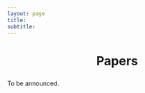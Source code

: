 ```yaml
---
layout: page
title: 
subtitle: 
---
```


<h1 style="text-align:center; margin-bottom:20pt; !important"> Papers </h1>
To be announced.
<!---
 <h3 style='margin-bottom: 10pt;'>Awards</h3>
<hr>

<p style='font-size: 11pt;'>
We are proud to announce that the best paper award (<i class="fas fa-trophy gold"></i>) goes to "Collaborating with language models for embodied reasoning" by Ishita Dasgupat et. al. This outstanding paper receives a prize of $1000. 
</p>
<p style='font-size:11pt;'>
Two runner-up papers (<i class="fas fa-trophy silver"></i>) were also recognized, receiving $500 each. These papers include "How to talk so AI will learn: instructions, descriptions, and pragmatics" by Theodore Sumers et. al. and "ScriptWorld: A Scripts-based RL Environment" by Abhinav Joshi et. al. 
</p>
<p style='font-size:11pt;'>
The prizes for the competition are generously provided by our sponsors DeepMind and Cohere.
<p>

 <h3 style='font-size:90%;'>Best Paper</h3>

 <div class="card mb-3">
  <div class="card-header font-weight-bold">
    <i class="fas fa-trophy gold"></i> Collaborating with language models for embodied reasoning
  </div>
  <div class="card-body">
    <p class="card-text">
    	<div class="row">
    		<div class="col-9">
    			<b>Authors:</b> Ishita Dasgupta, Christine Kaeser-Chen, Kenneth Marino, Arun Ahuja, Sheila Babayan, Felix Hill, Rob Fergus
    		</div>
    		<div class="col-3">
    			<div class="right">
    				<a class="btn btn-primary" href="https://openreview.net/pdf?id=YoS-abmWjJc" target="_blank" role="button">Paper Link</a>
				</div>
    		</div>
    	</div>
    </p>
      <button type="button" class="collapsible">Abstract</button>
		<div class="content">
	      <p style='margin-top: 5pt;'>	
					Reasoning in a complex and ambiguous embodied environment is a key goal for Reinforcement Learning (RL) agents. While some sophisticated RL agents can successfully solve difficult tasks, they require a large amount of training data and often struggle to generalize to new unseen environments and new tasks. On the other hand, Large Scale Language Models (LSLMs) have exhibited strong reasoning ability and the ability to to adapt to new tasks through in-context learning. However, LSLMs do not inherently have the ability to interrogate or intervene on the environment. In this work, we investigate how to combine these complementary abilities in a single system consisting of three parts: a Planner, an Actor, and a Reporter. The Planner is a pre-trained language model that can issue commands to a simple embodied agent (the Actor), while the Reporter communicates with the Planner to inform its next command. We present a set of tasks that require reasoning, test this system's ability to generalize zero-shot and investigate failure cases, and demonstrate how components of this system can be trained with reinforcement-learning to improve performance.
				</p>
		</div>
  </div>
</div>

 <h3 style='font-size:90%;'>Runner-up</h3>


 <div class="card mb-3">
  <div class="card-header font-weight-bold">
  <i class="fas fa-trophy silver"></i>   How to talk so AI will learn: instructions, descriptions, and pragmatics
  </div>
  <div class="card-body">
    <p class="card-text">
    	<div class="row">
    		<div class="col-9">
    			<b>Authors:</b> Theodore Sumers, Robert D. Hawkins, Mark K Ho, Thomas L. Griffiths, Dylan Hadfield-Menell
    		</div>
    		<div class="col-3">
    			<div class="right">
    				<a class="btn btn-primary" href="https://openreview.net/pdf?id=Wfcbb0d7UEs" target="_blank" role="button">Paper Link</a>
				</div>
    		</div>
    	</div>
    </p>
      <button type="button" class="collapsible">Abstract</button>
		<div class="content">
	      <p style='margin-top: 5pt;'>	
					Humans intuitively use language to express our beliefs and desires, but today we lack computational models explaining such abstract language use.To address this challenge, we consider social learning in a linear bandit setting and ask how a human might communicate preferences over behaviors (i.e. the reward function). We study two distinct types of language: instructions, which specify partial policies, and descriptions, which provide information about the reward function. To explain how humans use such language, we suggest they reason about both known present and unknown future states: instructions optimize for the present, while descriptions optimize for the future. We formalize this choice by extending reward design to consider a distribution over states.We then define a pragmatic listener agent that infers the speaker's reward function by reasoning about how the speaker expresses themselves. Simulations suggest that (1) descriptions afford stronger learning than instructions; and (2) maintaining uncertainty over the speaker's pedagogical intent allows for robust reward inference. We hope these insights facilitate a shift from developing agents that obey language to agents that learn from it.
				</p>
		</div>
  </div>
</div>

 <div class="card mb-3">
  <div class="card-header font-weight-bold">
   <i class="fas fa-trophy silver"></i>  ScriptWorld: A Scripts-based RL Environment 
  </div>
  <div class="card-body">
    <p class="card-text">
    	<div class="row">
    		<div class="col-9">
    			<b>Authors:</b> Abhinav Joshi, Areeb Ahmad, Umang Pandey, Ashutosh Modi
    		</div>
    		<div class="col-3">
    			<div class="right">
    				<a class="btn btn-primary" href="https://openreview.net/pdf?id=yMHzGXgcQeg" target="_blank" role="button">Paper Link</a>
				</div>
    		</div>
    	</div>
    </p>
      <button type="button" class="collapsible">Abstract</button>
		<div class="content">
	      <p style='margin-top: 5pt;'>	
					Text-based games provide a framework for developing natural language understanding and commonsense knowledge about the world in reinforcement learning algorithms. Existing text-based environments often rely on fictional situations and characters to create a gaming framework and are far from real-world scenarios. In this paper, we introduce ScriptWorld: A text-based environment for teaching agents about real-world daily chores, imparting commonsense knowledge. To the best of our knowledge, it is the first interactive text-based gaming framework that considers data written by humans (scripts datasets) to create procedural games for daily real-world human activities. We provide gaming environments for 10 daily activities and perform a detailed analysis to capture the richness of the proposed environment. We also test the developed environment using human gameplay experiments and reinforcement learning algorithms as baselines. Our experiments show that the flexibility of the proposed environment makes it a suitable testbed for reinforcement learning algorithms to learn the underlying procedural knowledge in daily human chores.
					</p>
		</div>
  </div>
</div>

 <h3 style='margin-bottom: 10pt;'>Accepted Papers</h3>
<hr>

 <div class="card mb-3">
  <div class="card-header font-weight-bold">
    Toward Semantic History Compression for Reinforcement Learning
  </div>
  <div class="card-body">
    <p class="card-text">
    	<div class="row">
    		<div class="col-9">
    			<b>Authors:</b> Fabian Paischer, Thomas Adler, Andreas Radler, Markus Hofmarcher, Sepp Hochreiter
    		</div>
    		<div class="col-3">
    			<div class="right">
    				<a class="btn btn-primary" href="https://openreview.net/pdf?id=97C6klf5shp" target="_blank" role="button">Paper Link</a>
				</div>
    		</div>
    	</div>
    </p>
      <button type="button" class="collapsible">Abstract</button>
		<div class="content">
	      <p style='margin-top: 5pt;'>	
	      Agents interacting under partial observability require access to past observations via a memory mechanism in order to approximate the true state of the environment.
			Recent work suggests that leveraging language as abstraction provides benefits for creating a representation of past events.
			History Compression via Language Models (HELM) leverages a pretrained Language Model (LM) for representing the past. 
			It relies on a randomized attention mechanism to translate environment observations to token embeddings.
			In this work, we show that the representations resulting from this attention mechanism can collapse under certain conditions. 
			This causes blindness of the agent to subtle changes in the environment that may be crucial for solving a certain task. 
			We propose a solution to this problem consisting of two parts. 
			First, we improve upon HELM by substituting the attention mechanism with a feature-wise centering-and-scaling operation. 
			Second, we take a step toward semantic history compression by leveraging foundation models, such as CLIP, to encode observations, which further improves performance. 
			By combining foundation models, our agent is able to solve the challenging MiniGrid-Memory environment.
			Surprisingly, however, our experiments suggest that this is not due to the semantic enrichment of the representation presented to the LM, but rather due to the discriminative power provided by CLIP. 
			We make our code publicly available at https://github.com/ml-jku/helm.
	      </p>
		</div>
  </div>
</div>

 <div class="card mb-3">
  <div class="card-header font-weight-bold">
    Towards an Enhanced, Faithful, and Adaptable Web Interaction Environment
  </div>
  <div class="card-body">
    <p class="card-text">
    	<div class="row">
    		<div class="col-9">
    			<b>Authors:</b> John Yang, Howard Chen, Karthik R Narasimhan
    		</div>
    		<div class="col-3">
    			<div class="right">
    				<a class="btn btn-primary" href="https://openreview.net/pdf?id=y-F1kab2Its" target="_blank" role="button">Paper Link</a>
				</div>
    		</div>
    	</div>
    </p>
      <button type="button" class="collapsible">Abstract</button>
		<div class="content">
	      <p style='margin-top: 5pt;'>	
			We identify key areas of improvement for WebShop, an e-commerce shopping environment for training decision making language agents. Specifically, shortcomings in: 1) faithfulness of the reward function to human evaluation, 2) comprehensiveness of its content, and 3) human participation required for generating instructions has hindered WebShop’s promises to be a scalable real-world environment. To solve these issues, we first incorporate greater faithfulness to human evaluation by designing a new reward function to capture lexical similarities and synonyms. Second, we identify customer reviews, similar products, and customer FAQs as missing semantic components that are most helpful to human execution of the task from surveying 75 respondents. Finally, we reformulate the attribute tagging problem as a extractive short-phrase prediction task to enhance scalability. Our V2 reward function closes the gap between the scores of the WebShop’s automated reward function (from 81.5% to 87.7%) and human evaluation (89.9%). Our attribute tagging approach achieves an accuracy of 72.2% with a t5-3b model fine tuned on 2, 000 training data points, showing potential to automate the instruction creation pipeline.
		</p>
		</div>
  </div>
</div>

 <div class="card mb-3">
  <div class="card-header font-weight-bold">
    Understanding Redundancy in Discrete Multi-Agent Communication
  </div>
  <div class="card-body">
    <p class="card-text">
    	<div class="row">
    		<div class="col-9">
    			<b>Authors:</b> Jonathan David Thomas, Raul Santos-Rodriguez, Robert Piechocki
    		</div>
    		<div class="col-3">
    			<div class="right">
    				<a class="btn btn-primary" href="https://openreview.net/pdf?id=cbsgHxnjV6" target="_blank" role="button">Paper Link</a>
				</div>
    		</div>
    	</div>
    </p>
      <button type="button" class="collapsible">Abstract</button>
		<div class="content">
	      <p style='margin-top: 5pt;'>	
			Through providing agents with the capacity to learn sample-efficient and generalisable communications protocols, we may enable them to more effectively cooperate in real-world tasks. In this paper, we consider this in the context of discrete decentralised multi-agent reinforcement learning to provide insights into the impact of the often overlooked size of the message set. Within a referential game, we find that over-provisioning the message set size leads to improved sample efficiency, but that these policies tend to maintain a high-degree of redundancy, often utilising multiple messages to refer to each label in the dataset. We hypothesise that the additional redundancy within these converged policies may have implications for generalisation and experiment with methodologies to gradually reduce redundancy while maintaining sample-efficiency. To this end, we propose a linearly-scheduled entropy regulariser which encourages an agent to initially maximise the utilisation of the available messages but, as training progresses, it tries to minimise it. Through this mechanism, we achieve a comparable sample efficiency whilst converging to a model with significantly reduced redundancy and that generalises more effectively to previously unseen data.
		</p>
		</div>
  </div>
</div>

 <div class="card mb-3">
  <div class="card-header font-weight-bold">
    Language-Conditioned Reinforcement Learning to Solve Misunderstandings with Action Corrections
  </div>
  <div class="card-body">
    <p class="card-text">
    	<div class="row">
    		<div class="col-9">
    			<b>Authors:</b> Frank Röder, Manfred Eppe
    		</div>
    		<div class="col-3">
    			<div class="right">
    				<a class="btn btn-primary" href="https://openreview.net/pdf?id=lWd0qiv9E-" target="_blank" role="button">Paper Link</a>
				</div>
    		</div>
    	</div>
    </p>
      <button type="button" class="collapsible">Abstract</button>
		<div class="content">
	      <p style='margin-top: 5pt;'>	
			Human-to-human conversation is not just talking and listening. It is an incremental process where participants continually establish a common understanding to rule out misunderstandings. Current language understanding methods for intelligent robots do not consider this. There exist numerous approaches considering non-understandings, but they ignore the incremental process of resolving misunderstandings. In this article, we present a first formalization and experimental validation of incremental action-repair for robotic instruction-following based on reinforcement learning. To evaluate our approach, we propose a collection of benchmark environments for action correction in language-conditioned reinforcement learning, utilizing a synthetic instructor to generate language goals and their corresponding corrections. We show that a reinforcement learning agent can successfully learn to understand incremental corrections of misunderstood instructions.
			</p>
		</div>
  </div>
</div>

 <div class="card mb-3">
  <div class="card-header font-weight-bold">
    ScriptWorld: A Scripts-based RL Environment 
  </div>
  <div class="card-body">
    <p class="card-text">
    	<div class="row">
    		<div class="col-9">
    			<b>Authors:</b> Abhinav Joshi, Areeb Ahmad, Umang Pandey, Ashutosh Modi
    		</div>
    		<div class="col-3">
    			<div class="right">
    				<a class="btn btn-primary" href="https://openreview.net/pdf?id=yMHzGXgcQeg" target="_blank" role="button">Paper Link</a>
				</div>
    		</div>
    	</div>
    </p>
      <button type="button" class="collapsible">Abstract</button>
		<div class="content">
	      <p style='margin-top: 5pt;'>	
					Text-based games provide a framework for developing natural language understanding and commonsense knowledge about the world in reinforcement learning algorithms. Existing text-based environments often rely on fictional situations and characters to create a gaming framework and are far from real-world scenarios. In this paper, we introduce ScriptWorld: A text-based environment for teaching agents about real-world daily chores, imparting commonsense knowledge. To the best of our knowledge, it is the first interactive text-based gaming framework that considers data written by humans (scripts datasets) to create procedural games for daily real-world human activities. We provide gaming environments for 10 daily activities and perform a detailed analysis to capture the richness of the proposed environment. We also test the developed environment using human gameplay experiments and reinforcement learning algorithms as baselines. Our experiments show that the flexibility of the proposed environment makes it a suitable testbed for reinforcement learning algorithms to learn the underlying procedural knowledge in daily human chores.
					</p>
		</div>
  </div>
</div>

 <div class="card mb-3">
  <div class="card-header font-weight-bold">
    lilGym: Natural Language Visual Reasoning with Reinforcement Learning 
  </div>
  <div class="card-body">
    <p class="card-text">
    	<div class="row">
    		<div class="col-9">
    			<b>Authors:</b> Anne Wu, Kianté Brantley, Noriyuki Kojima, Yoav Artzi
    		</div>
    		<div class="col-3">
    			<div class="right">
    				<a class="btn btn-primary" href="https://openreview.net/pdf?id=pRPnAA8NIo" target="_blank" role="button">Paper Link</a>
				</div>
    		</div>
    	</div>
    </p>
      <button type="button" class="collapsible">Abstract</button>
		<div class="content">
	      <p style='margin-top: 5pt;'>	
					We present lilGym, a new benchmark for language-conditioned reinforcement learning in visual environments. Gym is based on 2,661 highly-compositional human-written natural language statements grounded in an interactive visual environment. We annotate all statements with executable Python programs representing their meaning to enable exact reward computation in every possible world state. Each statement is paired with multiple start states and reward functions to form thousands of distinct Markov Decision Processes of varying difficulty. We experiment with Gym with different models and learning regimes. Our results and analysis show that while existing methods are able to achieve non-trivial performance, Gym forms a challenging open problem. Gym is available at https://lil.nlp.cornell.edu/lilgym/.
			</p>
		</div>
  </div>
</div>

 <div class="card mb-3">
  <div class="card-header font-weight-bold">
    Hierarchical Agents by Combining Language Generation and Semantic Goal Directed RL
  </div>
  <div class="card-body">
    <p class="card-text">
    	<div class="row">
    		<div class="col-9">
    			<b>Authors:</b> Bharat Prakash, Nicholas R Waytowich, Tim Oates, Tinoosh Mohsenin
    		</div>
    		<div class="col-3">
    			<div class="right">
    				<a class="btn btn-primary" href="https://openreview.net/pdf?id=UqJOjgk2R6" target="_blank" role="button">Paper Link</a>
				</div>
    		</div>
    	</div>
    </p>
      <button type="button" class="collapsible">Abstract</button>
		<div class="content">
	      <p style='margin-top: 5pt;'>	
					Learning to solve long horizon temporally extended tasks with reinforcement learning has been a challenge for several years now.  We believe that it is important to leverage both the hierarchical structure of complex tasks and to use expert supervision whenever possible to solve such tasks. This work introduces an interpretable hierarchical agent framework by combining sub-goal generation using language and semantic goal directed reinforcement learning. We assume access to certain spatial and haptic predicates and construct a simple and powerful semantic goal space. These semantic goal representations act as an intermediate representation between language and raw states. We evaluate our framework on a robotic block manipulation task and show that it performs better than other methods, including both sparse and dense reward functions. We also suggest some next steps and discuss how this framework makes interaction and collaboration with humans easier.
				</p>
		</div>
  </div>
</div>

 <div class="card mb-3">
  <div class="card-header font-weight-bold">
    ProgPrompt: Generating Situated Robot Task Plans using Large Language Models
  </div>
  <div class="card-body">
    <p class="card-text">
    	<div class="row">
    		<div class="col-9">
    			<b>Authors:</b> Ishika Singh, Valts Blukis, Arsalan Mousavian, Ankit Goyal, Danfei Xu, Jonathan Tremblay, Dieter Fox, Jesse Thomason, Animesh Garg
    		</div>
    		<div class="col-3">
    			<div class="right">
    				<a class="btn btn-primary" href="https://openreview.net/pdf?id=aflRdmGOhw1" target="_blank" role="button">Paper Link</a>
				</div>
    		</div>
    	</div>
    </p>
      <button type="button" class="collapsible">Abstract</button>
		<div class="content">
	      <p style='margin-top: 5pt;'>	
					Task planning can require defining myriad domain knowledge about the world in which a robot needs to act. To ameliorate that effort, large language models (LLMs) can be used to score potential next actions during task planning, and even generate action sequences directly, given an instruction in natural language with no additional domain information. However, such methods either require enumerating all possible next steps for scoring, or generate free-form text that may contain actions not possible on a given robot in its current context. We present a programmatic LLM prompt structure that enables plan generation functional across situated environments, robot capabilities, and tasks. Our key insight is to prompt the LLM with program-like specifications of the available actions and objects in an environment, as well as with executable example programs. We make concrete recommendations about prompt structure and generation constraints through ablation experiments, demonstrate state of the art success rates in VirtualHome household tasks, and deploy our method on a physical robot arm for tabletop tasks. 
				</p>
		</div>
  </div>
</div>

 <div class="card mb-3">
  <div class="card-header font-weight-bold">
    Tackling AlfWorld with Action Attention and Common Sense from Language Models
  </div>
  <div class="card-body">
    <p class="card-text">
    	<div class="row">
    		<div class="col-9">
    			<b>Authors:</b> Yue Wu, So Yeon Min, Yonatan Bisk, Ruslan Salakhutdinov, Shrimai Prabhumoye
    		</div>
    		<div class="col-3">
    			<div class="right">
    				<a class="btn btn-primary" href="https://openreview.net/pdf?id=AqkPRUZ-YkO" target="_blank" role="button">Paper Link</a>
				</div>
    		</div>
    	</div>
    </p>
      <button type="button" class="collapsible">Abstract</button>
		<div class="content">
	      <p style='margin-top: 5pt;'>	
					Pre-trained language models (LMs) capture strong prior knowledge about the world. This common sense knowledge can be used in control tasks. However, directly generating actions from LMs may result in a reasonable narrative, but not executable by a low level agent. We propose to instead use the knowledge in LMs to simplify the control problem, and assist the low-level actor training. We implement a novel question answering framework to simplify observations and an agent that handles arbitrary roll-out length and action space size based on action attention. On the Alfworld benchmark for indoor instruction following, we achieve a significantly higher success rate (50% over the baseline) with our novel object masking - action attention method.
				</p>
		</div>
  </div>
</div>


 <div class="card mb-3">
  <div class="card-header font-weight-bold">
    Collaborating with language models for embodied reasoning
  </div>
  <div class="card-body">
    <p class="card-text">
    	<div class="row">
    		<div class="col-9">
    			<b>Authors:</b> Ishita Dasgupta, Christine Kaeser-Chen, Kenneth Marino, Arun Ahuja, Sheila Babayan, Felix Hill, Rob Fergus
    		</div>
    		<div class="col-3">
    			<div class="right">
    				<a class="btn btn-primary" href="https://openreview.net/pdf?id=YoS-abmWjJc" target="_blank" role="button">Paper Link</a>
				</div>
    		</div>
    	</div>
    </p>
      <button type="button" class="collapsible">Abstract</button>
		<div class="content">
	      <p style='margin-top: 5pt;'>	
					Reasoning in a complex and ambiguous embodied environment is a key goal for Reinforcement Learning (RL) agents. While some sophisticated RL agents can successfully solve difficult tasks, they require a large amount of training data and often struggle to generalize to new unseen environments and new tasks. On the other hand, Large Scale Language Models (LSLMs) have exhibited strong reasoning ability and the ability to to adapt to new tasks through in-context learning. However, LSLMs do not inherently have the ability to interrogate or intervene on the environment. In this work, we investigate how to combine these complementary abilities in a single system consisting of three parts: a Planner, an Actor, and a Reporter. The Planner is a pre-trained language model that can issue commands to a simple embodied agent (the Actor), while the Reporter communicates with the Planner to inform its next command. We present a set of tasks that require reasoning, test this system's ability to generalize zero-shot and investigate failure cases, and demonstrate how components of this system can be trained with reinforcement-learning to improve performance.
				</p>
		</div>
  </div>
</div>


 <div class="card mb-3">
  <div class="card-header font-weight-bold">
    How to talk so AI will learn: instructions, descriptions, and pragmatics
  </div>
  <div class="card-body">
    <p class="card-text">
    	<div class="row">
    		<div class="col-9">
    			<b>Authors:</b> Theodore Sumers, Robert D. Hawkins, Mark K Ho, Thomas L. Griffiths, Dylan Hadfield-Menell
    		</div>
    		<div class="col-3">
    			<div class="right">
    				<a class="btn btn-primary" href="https://openreview.net/pdf?id=Wfcbb0d7UEs" target="_blank" role="button">Paper Link</a>
				</div>
    		</div>
    	</div>
    </p>
      <button type="button" class="collapsible">Abstract</button>
		<div class="content">
	      <p style='margin-top: 5pt;'>	
					Humans intuitively use language to express our beliefs and desires, but today we lack computational models explaining such abstract language use.To address this challenge, we consider social learning in a linear bandit setting and ask how a human might communicate preferences over behaviors (i.e. the reward function). We study two distinct types of language: instructions, which specify partial policies, and descriptions, which provide information about the reward function. To explain how humans use such language, we suggest they reason about both known present and unknown future states: instructions optimize for the present, while descriptions optimize for the future. We formalize this choice by extending reward design to consider a distribution over states.We then define a pragmatic listener agent that infers the speaker's reward function by reasoning about how the speaker expresses themselves. Simulations suggest that (1) descriptions afford stronger learning than instructions; and (2) maintaining uncertainty over the speaker's pedagogical intent allows for robust reward inference. We hope these insights facilitate a shift from developing agents that obey language to agents that learn from it.
				</p>
		</div>
  </div>
</div>

 <div class="card mb-3">
  <div class="card-header font-weight-bold">
    SCERL: A Benchmark for intersecting language and safe reinforcement learning
  </div>
  <div class="card-body">
    <p class="card-text">
    	<div class="row">
    		<div class="col-9">
    			<b>Authors:</b> Lan Hoang, Shivam Ratnakar, Nicolas Galichet, Akifumi Wachi, Keerthiram Murugesan, Songtao Lu, Mattia Atzeni, Michael Katz, Subhajit Chaudhury
    		</div>
    		<div class="col-3">
    			<div class="right">
    				<a class="btn btn-primary" href="https://openreview.net/pdf?id=rNmrhsewsUX" target="_blank" role="button">Paper Link</a>
				</div>
    		</div>
    	</div>
    </p>
      <button type="button" class="collapsible">Abstract</button>
		<div class="content">
	      <p style='margin-top: 5pt;'>	
					The issue of safety and robustness is a critical focus for AI research. Two lines of research are so far distinct, namely \(i) safe reinforcement learning, where an agent needs to interact with the world under safety constraints, and (ii) textual reinforcement learning, where agents need to perform robust reasoning and modelling of the state of the environment. In this paper, we propose Safety-Constrained Environments for Reinforcement Learning (SCERL), a benchmark to bridge the gap between these two research directions. The contribution of this benchmark is safety-relevant environments with i) a sample set of 20 games built on new logical rules to represent physical safety issues; ii) added monitoring of safety violations and iii) a mechanism to further generate a more diverse set of games with safety constraints and their corresponding metrics of safety types and difficulties. This paper shows selected baseline results on the benchmark. Our aim is for the SCERL benchmark and its flexible framework to provide a set of tasks to demonstrate language-based safety challenges to inspire the research community to further explore safety applications in a text-based domain.
				</p>
		</div>
  </div>
</div>

 <div class="card mb-3">
  <div class="card-header font-weight-bold">
    LAD: Language Augmented Diffusion for Reinforcement Learning
  </div>
  <div class="card-body">
    <p class="card-text">
    	<div class="row">
    		<div class="col-9">
    			<b>Authors:</b> Edwin Zhang, Yujie Lu, William Yang Wang, Amy Zhang
    		</div>
    		<div class="col-3">
    			<div class="right">
    				<a class="btn btn-primary" href="https://openreview.net/pdf?id=JhM3xZISMvN" target="_blank" role="button">Paper Link</a>
				</div>
    		</div>
    	</div>
    </p>
      <button type="button" class="collapsible">Abstract</button>
		<div class="content">
	      <p style='margin-top: 5pt;'>	
					Learning skills from language potentially provides a powerful avenue for generalization in RL, although it remains a challenging task as it requires agents to capture the complex interdependencies between language, actions and states, also known as language grounding. In this paper, we propose leveraging Language Augmented Diffusion models as a language-to-plan generator (LAD). We demonstrate comparable performance of LAD with the state of the art on the CALVIN benchmark with a much simpler architecture and conduct an analysis on the properties of language conditioned diffusion in reinforcement learning.
				</p>
		</div>
  </div>
</div>

 <div class="card mb-3">
  <div class="card-header font-weight-bold">
    Meta-learning from demonstrations improves compositional generalization
  </div>
  <div class="card-body">
    <p class="card-text">
    	<div class="row">
    		<div class="col-9">
    			<b>Authors:</b> Sam Spilsbury, Alexander Ilin
    		</div>
    		<div class="col-3">
    			<div class="right">
    				<a class="btn btn-primary" href="https://openreview.net/pdf?id=hb3Et9tJSC9" target="_blank" role="button">Paper Link</a>
				</div>
    		</div>
    	</div>
    </p>
      <button type="button" class="collapsible">Abstract</button>
		<div class="content">
	      <p style='margin-top: 5pt;'>	
					We study the problem of compositional generalization of language-instructed agents in gSCAN. gSCAN is a popular benchmark which requires an agent to generalize to instructions containing novel combinations of words, which are not seen in the training data. We propose to improve the agent’s generalization capabilities with an architecture inspired by the Meta-Sequence-to-Sequence learning approach (Lake, 2019). The agent receives as a context a few examples of pairs of instructions and action trajectories in a given instance of the environment (a support set) and it is tasked to predict an action sequence for a query instruction for the same environment instance. The context is generated by an oracle and the instructions come from the same distribution as seen in the training data. In each training episode, we also shuffle the indices of the attributes of the observed environment states and the words of the instructions to make the agent figure out the relations between the attributes and the words from the context. Our predictive model has the standard transformer architecture. We show that the proposed architecture can significantly improve the generalization capabilities of the agent on one of the most difficult gSCAN splits: the ``adverb-to-verb” split H.
				</p>
		</div>
  </div>
</div>

 <div class="card mb-3">
  <div class="card-header font-weight-bold">
    Language-guided Task Adaptation for Imitation Learning
  </div>
  <div class="card-body">
    <p class="card-text">
    	<div class="row">
    		<div class="col-9">
    			<b>Authors:</b> Prasoon Goyal, Ray Mooney, Scott Niekum
    		</div>
    		<div class="col-3">
    			<div class="right">
    				<a class="btn btn-primary" href="https://openreview.net/pdf?id=-6b4dsHIdW0" target="_blank" role="button">Paper Link</a>
				</div>
    		</div>
    	</div>
    </p>
      <button type="button" class="collapsible">Abstract</button>
		<div class="content">
	      <p style='margin-top: 5pt;'>	
					We introduce a novel setting, wherein an agent needs to learn a task from a demonstration of a related task with the difference between the tasks communicated in natural language. The proposed setting allows reusing demonstrations from other tasks, by providing low effort language descriptions, and can also be used to provide feedback to correct agent errors, which are both important desiderata for building intelligent agents that assist humans in daily tasks. To enable progress in this proposed setting, we create two benchmarks---Room Rearrangement and Room Navigation---that cover a diverse set of task adaptations. Further, we propose a framework that uses a transformer-based model to reason about the entities in the tasks and their relationships, to learn a policy for the target task
				</p>
		</div>
  </div>
</div>

 <div class="card mb-3">
  <div class="card-header font-weight-bold">
    Overcoming Referential Ambiguity in language-guided goal-conditioned Reinforcement Learning
  </div>
  <div class="card-body">
    <p class="card-text">
    	<div class="row">
    		<div class="col-9">
    			<b>Authors:</b> Hugo Caselles-Dupré, Olivier Sigaud, Mohamed Chetouani
    		</div>
    		<div class="col-3">
    			<div class="right">
    				<a class="btn btn-primary" href="https://openreview.net/pdf?id=Ijw_Am6DeQc" target="_blank" role="button">Paper Link</a>
				</div>
    		</div>
    	</div>
    </p>
      <button type="button" class="collapsible">Abstract</button>
		<div class="content">
	      <p style='margin-top: 5pt;'>	
					Teaching an agent to perform new tasks using natural language can easily be hindered by ambiguities in interpretation. When a teacher provides an instruction to a learner about an object by referring to its features, the learner can misunderstand the teacher's intentions, for instance if the instruction ambiguously refer to features of the object, a phenomenon called referential ambiguity. We study how two concepts derived from cognitive sciences can help resolve those referential ambiguities: pedagogy (selecting the right instructions) and pragmatism (learning the preferences of the other agents using inductive reasoning). We apply those ideas to a teacher/learner setup with two artificial agents on a simulated robotic task (block-stacking). We show that these concepts improve sample efficiency for training the learner.
				</p>
		</div>
  </div>
</div>

 <div class="card mb-3">
  <div class="card-header font-weight-bold">
    On the Pitfalls of Visual Learning in Referential Games
  </div>
  <div class="card-body">
    <p class="card-text">
    	<div class="row">
    		<div class="col-9">
    			<b>Authors:</b> Shresth Verma
    		</div>
    		<div class="col-3">
    			<div class="right">
    				<a class="btn btn-primary" href="https://openreview.net/pdf?id=WVK1rZJsAOu" target="_blank" role="button">Paper Link</a>
				</div>
    		</div>
    	</div>
    </p>
      <button type="button" class="collapsible">Abstract</button>
		<div class="content">
	      <p style='margin-top: 5pt;'>	
					This paper focuses on the effect of game design and visual representations of real-world entities on emergent languages in referential games. Strikingly, we find that the agents in such games can learn to successfully communicate even when provided with visual features from a randomly initialized neural network. Through a series of experiments, we highlight the agents' inability to effectively utilize high-level features. Using Gradient weighted-Class Activation Mapping, we verify that the agents often 'look' at regions not related to entities. Culminating with a positive result, we show how environmental pressure from agent population can nudge the learners into effectively capturing high-level visual features. 
				</p>
		</div>
  </div>
</div>
-->
 
